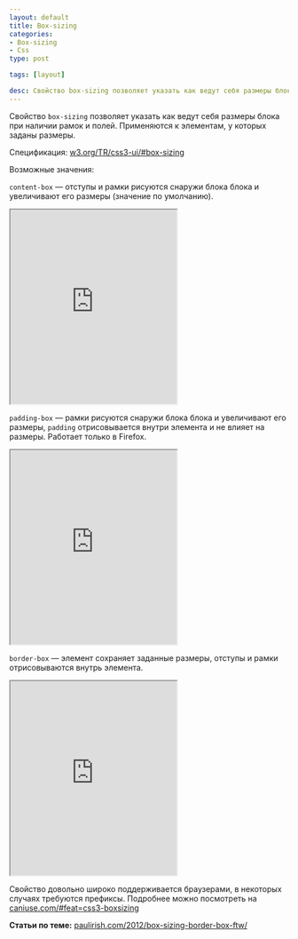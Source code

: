 ```yaml
---
layout: default
title: Box-sizing
categories:
- Box-sizing
- Css
type: post

tags: [layout]

desc: Свойство box-sizing позволяет указать как ведут себя размеры блока при наличии рамок и полей.
---
```

Свойство <code>box-sizing</code> позволяет указать как ведут себя размеры блока при наличии рамок и полей.
Применяются к элементам, у которых заданы размеры.<!--more-->

Спецификация: <a href="http://www.w3.org/TR/css3-ui/#box-sizing">w3.org/TR/css3-ui/#box-sizing</a>

Возможные значения:

<code>content-box</code> — отступы и рамки рисуются снаружи блока блока и увеличивают его размеры (значение по умолчанию).

<iframe class="jsbin" style="height: 350px" src="http://jsbin.com/eTiGuB/6/embed?css,output"></iframe>

<code>padding-box</code> — рамки рисуются снаружи блока блока и увеличивают его размеры, <code>padding</code> отрисовывается внутри элемента и не влияет на размеры. Работает только в Firefox.

<iframe class="jsbin" style="height: 350px" src="http://jsbin.com/eTiGuB/7/embed?css,output"></iframe>

<code>border-box</code> — элемент сохраняет заданные размеры, отступы и рамки отрисовываются внутрь элемента.

<iframe class="jsbin" style="height: 350px" src="http://jsbin.com/eTiGuB/8/embed?css,output"></iframe>

Свойство довольно широко поддерживается браузерами, в некоторых случаях требуются префиксы.
Подробнее можно посмотреть на <a href="http://caniuse.com/#feat=css3-boxsizing">caniuse.com/#feat=css3-boxsizing</a>

<strong>Статьи по теме:</strong>
<a href="http://www.paulirish.com/2012/box-sizing-border-box-ftw/">paulirish.com/2012/box-sizing-border-box-ftw/</a>
